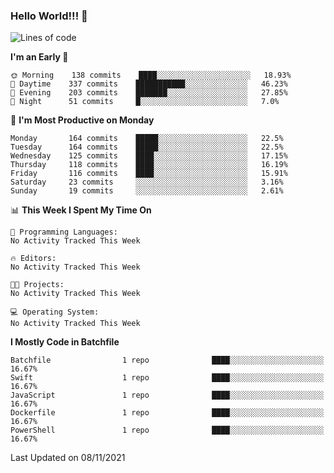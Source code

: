 ### Hello World!!! 👋

<!--
**kekotek/kekotek** is a ✨ _special_ ✨ repository because its `README.md` (this file) appears on your GitHub profile.

Here are some ideas to get you started:

- 🔭 I’m currently working on ...
- 🌱 I’m currently learning ...
- 👯 I’m looking to collaborate on ...
- 🤔 I’m looking for help with ...
- 💬 Ask me about ...
- 📫 How to reach me: ...
- 😄 Pronouns: ...
- ⚡ Fun fact: ...
-->

<!--START_SECTION:waka-->
![Lines of code](https://img.shields.io/badge/From%20Hello%20World%20I%27ve%20Written-18753%20lines%20of%20code-blue)

**I'm an Early 🐤** 

```text
🌞 Morning    138 commits    ████░░░░░░░░░░░░░░░░░░░░░   18.93% 
🌆 Daytime    337 commits    ███████████░░░░░░░░░░░░░░   46.23% 
🌃 Evening    203 commits    ███████░░░░░░░░░░░░░░░░░░   27.85% 
🌙 Night      51 commits     █░░░░░░░░░░░░░░░░░░░░░░░░   7.0%

```
📅 **I'm Most Productive on Monday** 

```text
Monday       164 commits    █████░░░░░░░░░░░░░░░░░░░░   22.5% 
Tuesday      164 commits    █████░░░░░░░░░░░░░░░░░░░░   22.5% 
Wednesday    125 commits    ████░░░░░░░░░░░░░░░░░░░░░   17.15% 
Thursday     118 commits    ████░░░░░░░░░░░░░░░░░░░░░   16.19% 
Friday       116 commits    ████░░░░░░░░░░░░░░░░░░░░░   15.91% 
Saturday     23 commits     ░░░░░░░░░░░░░░░░░░░░░░░░░   3.16% 
Sunday       19 commits     ░░░░░░░░░░░░░░░░░░░░░░░░░   2.61%

```


📊 **This Week I Spent My Time On** 

```text
💬 Programming Languages: 
No Activity Tracked This Week

🔥 Editors: 
No Activity Tracked This Week

🐱‍💻 Projects: 
No Activity Tracked This Week

💻 Operating System: 
No Activity Tracked This Week

```

**I Mostly Code in Batchfile** 

```text
Batchfile                1 repo              ████░░░░░░░░░░░░░░░░░░░░░   16.67% 
Swift                    1 repo              ████░░░░░░░░░░░░░░░░░░░░░   16.67% 
JavaScript               1 repo              ████░░░░░░░░░░░░░░░░░░░░░   16.67% 
Dockerfile               1 repo              ████░░░░░░░░░░░░░░░░░░░░░   16.67% 
PowerShell               1 repo              ████░░░░░░░░░░░░░░░░░░░░░   16.67%

```



 Last Updated on 08/11/2021
<!--END_SECTION:waka-->
